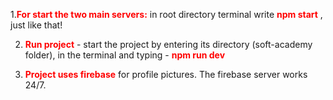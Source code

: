 



1.**<span style="color:red">For start the two main servers:</span>**    in root directory terminal write **<span style="color:red">npm start</span>** ,
 just like that!

2. **<span style="color:red">Run project</span>**  - start the project by entering its 
 directory (soft-academy folder), in the terminal and typing - **<span style="color:red">npm run dev</span>**

3. **<span style="color:red"> Project uses firebase</span>** for profile pictures. The firebase server works 24/7.